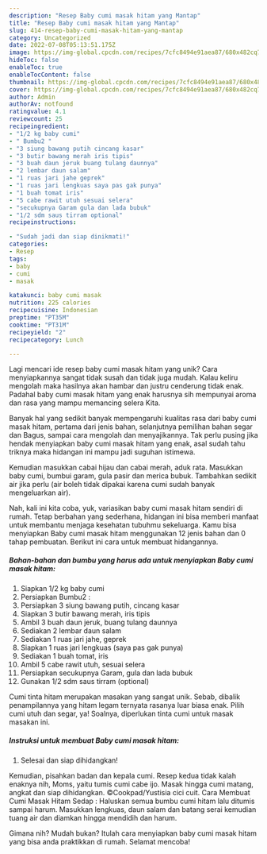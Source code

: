 ```yaml
---
description: "Resep Baby cumi masak hitam yang Mantap"
title: "Resep Baby cumi masak hitam yang Mantap"
slug: 414-resep-baby-cumi-masak-hitam-yang-mantap
category: Uncategorized
date: 2022-07-08T05:13:51.175Z
image: https://img-global.cpcdn.com/recipes/7cfc8494e91aea87/680x482cq70/baby-cumi-masak-hitam-foto-resep-utama.jpg
hideToc: false
enableToc: true
enableTocContent: false
thumbnail: https://img-global.cpcdn.com/recipes/7cfc8494e91aea87/680x482cq70/baby-cumi-masak-hitam-foto-resep-utama.jpg
cover: https://img-global.cpcdn.com/recipes/7cfc8494e91aea87/680x482cq70/baby-cumi-masak-hitam-foto-resep-utama.jpg
author: Admin
authorAv: notfound
ratingvalue: 4.1
reviewcount: 25
recipeingredient:
- "1/2 kg baby cumi"
- " Bumbu2 "
- "3 siung bawang putih cincang kasar"
- "3 butir bawang merah iris tipis"
- "3 buah daun jeruk buang tulang daunnya"
- "2 lembar daun salam"
- "1 ruas jari jahe geprek"
- "1 ruas jari lengkuas saya pas gak punya"
- "1 buah tomat iris"
- "5 cabe rawit utuh sesuai selera"
- "secukupnya Garam gula dan lada bubuk"
- "1/2 sdm saus tirram optional"
recipeinstructions:

- "Sudah jadi dan siap dinikmati!"
categories:
- Resep
tags:
- baby
- cumi
- masak

katakunci: baby cumi masak 
nutrition: 225 calories
recipecuisine: Indonesian
preptime: "PT35M"
cooktime: "PT31M"
recipeyield: "2"
recipecategory: Lunch

---
```





Lagi mencari ide resep baby cumi masak hitam yang unik? Cara menyiapkannya sangat tidak susah dan tidak juga mudah. Kalau keliru mengolah maka hasilnya akan hambar dan justru cenderung tidak enak. Padahal baby cumi masak hitam yang enak harusnya sih mempunyai aroma dan rasa yang mampu memancing selera Kita.





Banyak hal yang sedikit banyak mempengaruhi kualitas rasa dari baby cumi masak hitam, pertama dari jenis bahan, selanjutnya pemilihan bahan segar dan Bagus, sampai cara mengolah dan menyajikannya. Tak perlu pusing jika hendak menyiapkan baby cumi masak hitam yang enak,      asal sudah tahu triknya maka hidangan ini mampu jadi suguhan istimewa.














Kemudian masukkan cabai hijau dan cabai merah, aduk rata. Masukkan baby cumi, bumbui garam, gula pasir dan merica bubuk. Tambahkan sedikit air jika perlu (air boleh tidak dipakai karena cumi sudah banyak mengeluarkan air).






Nah, kali ini kita coba, yuk, variasikan baby cumi masak hitam sendiri di rumah. Tetap berbahan yang sederhana, hidangan ini bisa memberi manfaat untuk membantu menjaga kesehatan tubuhmu sekeluarga. Kamu bisa menyiapkan Baby cumi masak hitam menggunakan 12 jenis bahan dan 0 tahap pembuatan. Berikut ini cara untuk membuat hidangannya.

<!--inarticleads1-->

##### Bahan-bahan dan bumbu yang harus ada untuk menyiapkan Baby cumi masak hitam:

1. Siapkan 1/2 kg baby cumi
1. Persiapkan  Bumbu2 :
1. Persiapkan 3 siung bawang putih, cincang kasar
1. Siapkan 3 butir bawang merah, iris tipis
1. Ambil 3 buah daun jeruk, buang tulang daunnya
1. Sediakan 2 lembar daun salam
1. Sediakan 1 ruas jari jahe, geprek
1. Siapkan 1 ruas jari lengkuas (saya pas gak punya)
1. Sediakan 1 buah tomat, iris
1. Ambil 5 cabe rawit utuh, sesuai selera
1. Persiapkan secukupnya Garam, gula dan lada bubuk
1. Gunakan 1/2 sdm saus tirram (optional)


Cumi tinta hitam merupakan masakan yang sangat unik. Sebab, dibalik penampilannya yang hitam legam ternyata rasanya luar biasa enak. Pilih cumi utuh dan segar, ya! Soalnya, diperlukan tinta cumi untuk masak masakan ini. 

<!--inarticleads2-->

##### Instruksi untuk membuat Baby cumi masak hitam:


1. Selesai dan siap dihidangkan!

Kemudian, pisahkan badan dan kepala cumi. Resep kedua tidak kalah enaknya nih, Moms, yaitu tumis cumi cabe ijo. Masak hingga cumi matang, angkat dan siap dihidangkan. ©Cookpad/Yustisia cici cuit. Cara Membuat Cumi Masak Hitam Sedap : Haluskan semua bumbu cumi hitam lalu ditumis sampai harum. Masukkan lengkuas, daun salam dan batang serai kemudian tuang air dan diamkan hingga mendidih dan harum. 

Gimana nih? Mudah bukan? Itulah cara menyiapkan baby cumi masak hitam yang bisa anda praktikkan di rumah. Selamat mencoba!
